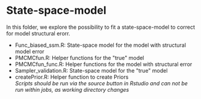 # State-space-model 

In this folder, we explore the possibility to fit a state-space-model to correct for model structural erorr.
+ Func_biased_ssm.R: State-space model for the model with structural model error
+ PMCMCfun.R: Helper functions for the "true" model
+ PMCMCfun_func.R: Helper functions for the model with structural error 
+ Sampler_validation.R: State-space model for the "true" model
+ createPrior.R: Helper function to create Priors <br>
*Scripts should be run via the source button in Rstudio and can not be run within jobs, as working directory changes*

